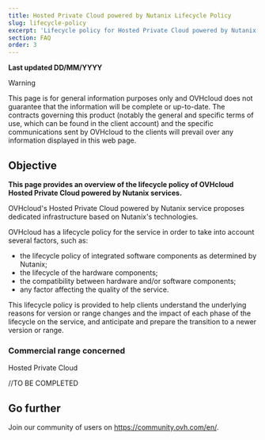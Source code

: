 ```yaml
---
title: Hosted Private Cloud powered by Nutanix Lifecycle Policy
slug: lifecycle-policy
excerpt: 'Lifecycle policy for Hosted Private Cloud powered by Nutanix'
section: FAQ
order: 3
---
```


**Last updated DD/MM/YYYY**

> [!warning]
>
> This page is for general information purposes only and OVHcloud does not guarantee that the information will be complete or up-to-date. The contracts governing this product (notably the general and specific terms of use, which can be found in the client account) and the specific communications sent by OVHcloud to the clients will prevail over any information displayed in this web page.
>

## Objective

**This page provides an overview of the lifecycle policy of OVHcloud Hosted Private Cloud powered by Nutanix services.**

OVHcloud's Hosted Private Cloud powered by Nutanix service proposes dedicated infrastructure based on Nutanix's technologies.

OVHcloud has a lifecycle policy for the service in order to take into account several factors, such as:

* the lifecycle policy of integrated software components as determined by Nutanix;
* the lifecycle of the hardware components;
* the compatibility between hardware and/or software components;
* any factor affecting the quality of the service.

This lifecycle policy is provided to help clients understand the underlying reasons for version or range changes and the impact of each phase of the lifecycle on the service, and anticipate and prepare the transition to a newer version or range.

### Commercial range concerned

Hosted Private Cloud



//TO BE COMPLETED








## Go further

Join our community of users on <https://community.ovh.com/en/>.
